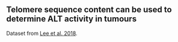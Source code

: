 ## Telomere sequence content can be used to determine ALT activity in tumours

Dataset from [Lee et al. 2018](https://doi.org/10.1093/nar/gky297).
